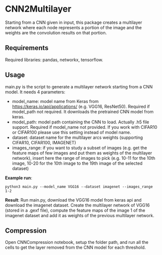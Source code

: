 # CNN2Multilayer

Starting from a CNN given in input, this package creates a multilayer network where each node represents a portion of the image and the weights are the convolution results on that portion.

## Requirements
Required libraries: pandas, networkx, tensorflow.

## Usage
main.py is the script to generate a multilayer network starting from a CNN model. It needs 4 parameters:
- model_name: model name from Keras from https://keras.io/api/applications/ (e.g. VGG16, ResNet50). Required if model_path not required. It downloads the pretrained CNN model from keras.
- model_path: model path containing the CNN to load. Actually .h5 file support. Required if model_name not provided. If you work with CIFAR10 or CIFAR100 please use this setting instead of model name.
- dataset: dataset name for the multilayer arcs weights (supporting CIFAR10, CIFAR100, IMAGENET)
- images_range: if you want to study a subset of images (e.g. get the feature maps of few images and put them as weights of the multilayer network), insert here the range of images to pick (e.g. 10-11 for the 10th image, 10-20 for the 10th image to the 19th image of the selected dataset)

**Example run**:
```
python3 main.py --model_name VGG16 --dataset imagenet --images_range 1-2
```

**Result**:
Run main.py, download the VGG16 model from keras api and download the imagenet dataset. Create the multilayer network of VGG16 (stored in a .gexf file), compute the feature maps of the image 1 of the imagenet dataset and add it as weights of the previous multilayer network.

## Compression
Open CNNCompression notebook, setup the folder path, and run all the cells to get the layer removed from the CNN model for each threshold.